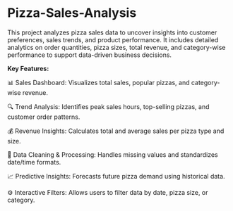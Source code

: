 # Pizza-Sales-Analysis
This project analyzes pizza sales data to uncover insights into customer preferences, sales trends, and product performance. It includes detailed analytics on order quantities, pizza sizes, total revenue, and category-wise performance to support data-driven business decisions.

**Key Features:**

📊 Sales Dashboard: Visualizes total sales, popular pizzas, and category-wise revenue.

🔍 Trend Analysis: Identifies peak sales hours, top-selling pizzas, and customer order patterns.

💰 Revenue Insights: Calculates total and average sales per pizza type and size.

🧾 Data Cleaning & Processing: Handles missing values and standardizes date/time formats.

📈 Predictive Insights: Forecasts future pizza demand using historical data.

⚙️ Interactive Filters: Allows users to filter data by date, pizza size, or category.
